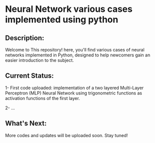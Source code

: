 # Neural Network various cases implemented using python

## Description:

Welcome to This repository! here, you'll find various cases of neural networks implemented in Python, designed to help newcomers gain an easier introduction to the subject.

## Current Status:

1- First code uploaded: implementation of a two layered Multi-Layer Perceptron (MLP) Neural Network using trigonometric functions as activation functions of the first layer.

2- ...

## What's Next:

More codes and updates will be uploaded soon. Stay tuned!
